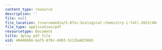 ```yaml
---
content_type: resource
description: ''
file: null
file_location: /coursemedia/5-07sc-biological-chemistry-i-fall-2013/40446066ba75879cdd035112ba0256b5_Kl2KpdlB8SQ.pdf
file_type: application/pdf
resourcetype: Document
title: 3play pdf file
uid: 40446066-ba75-879c-dd03-5112ba0256b5
---
```

